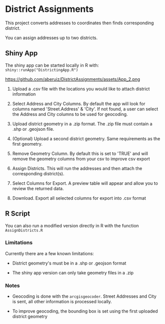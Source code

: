 # District Assignments

This project converts addresses to coordinates then finds corresponding district.

You can assign addresses up to two districts.


## Shiny App

The shiny app can be started locally in R with: `shiny::runApp("DistrictingApp.R")`

https://github.com/aberuiz/DistrictAssignments/assets/App_2.png

1.  Upload a .csv file with the locations you would like to attach district information

2.  Select Address and City Columns. By default the app will look for columns named 'Street.Address' & 'City'. If not found, a user can select the Address and City columns to be used for geocoding.

3.  Upload district geometry in a .zip format. The .zip file must contain a .shp or .geojson file.

4.  (Optional) Upload a second district geometry. Same requirements as the first geometry.

5.  Remove Geometry Column. By default this is set to 'TRUE' and will remove the geometry columns from your csv to improve csv export

6.  Assign Districts. This will run the addresses and then attach the corresponding district(s).

7.  Select Columns for Export. A preview table will appear and allow you to review the returned data.

8.  Download. Export all selected columns for export into .csv format


## R Script

You can also run a modified version directly in R with the function `AssignDistricts.R`


### Limitations

Currently there are a few known limitations:

-   District geometry's must be in a .shp or .geojson format

-   The shiny app version can only take geometry files in a .zip


### Notes

-   Geocoding is done with the `arcgisgeocoder`. Street Addresses and City is sent, all other information is processed locally.

-   To improve geocoding, the bounding box is set using the first uploaded district geometry
